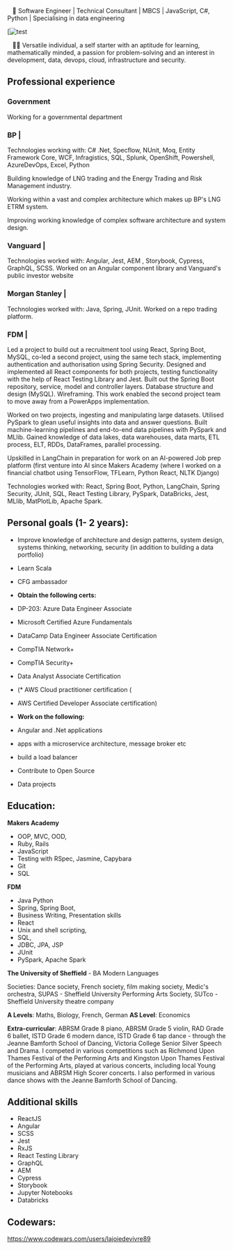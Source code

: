 &nbsp;&nbsp;&nbsp;🌟&nbsp;Software Engineer | Technical Consultant | MBCS | JavaScript, C#, Python | Specialising in data engineering

[![test](https://codefirstgirls.com/blog/)

&nbsp;&nbsp;&nbsp;👩‍💻&nbsp;Versatile individual, a self starter with an aptitude for learning, mathematically minded, a passion for problem-solving and an interest in development, data, devops, cloud, infrastructure and security.

## Professional experience

### Government

Working for a governmental department

### BP |
Technologies working with: C# .Net, Specflow, NUnit, Moq, Entity Framework Core, WCF, Infragistics, SQL, Splunk, OpenShift, Powershell,  AzureDevOps, Excel, Python 

Building knowledge of LNG trading and the Energy Trading and Risk Management industry. 

Working within a vast and complex architecture which makes up  BP's LNG ETRM system. 

Improving working knowledge of complex software architecture and system design. 

### Vanguard | 
Technologies worked with:  Angular, Jest, AEM , Storybook, Cypress, GraphQL, SCSS. Worked on an Angular component library and Vanguard's public investor website

### Morgan Stanley | 
Technologies worked with:  Java, Spring, JUnit. Worked on a repo trading platform.

### FDM | 
Led a project to build out a recruitment tool using React, Spring Boot, MySQL, co-led a second project, using the same tech stack, implementing authentication and authorisation using Spring Security. Designed and implemented all React components for both projects, testing functionality with the help of React Testing Library and Jest. Built out the Spring Boot repository, service, model and controller layers. Database structure and design (MySQL). Wireframing. This work enabled the second project team to move away from a PowerApps implementation.
  
Worked on two projects, ingesting and manipulating large datasets. 
Utilised PySpark to glean useful insights into data and answer questions. Built machine-learning pipelines and end-to-end data pipelines with PySpark and MLlib. Gained knowledge of data lakes, data warehouses, data marts, ETL process, ELT, RDDs, DataFrames, parallel processing.
 
Upskilled in LangChain in preparation for work on an AI-powered Job prep platform (first venture into AI since Makers Academy (where I worked on a financial chatbot using TensorFlow, TFLearn, Python React, NLTK Django)
  
Technologies worked with: React, Spring Boot, Python, LangChain, Spring Security, JUnit, SQL, React Testing Library, PySpark, DataBricks, Jest, MLlib, MatPlotLib, Apache Spark. 


## Personal goals (1- 2 years):


* Improve knowledge of architecture and design patterns, system design, systems thinking, networking, security (in addition to building a data portfolio)
* Learn Scala
* CFG ambassador


  
* **Obtain the following certs:**


* DP-203: Azure Data Engineer Associate
* Microsoft Certified Azure Fundamentals
* DataCamp Data Engineer Associate Certification
* CompTIA Network+
* CompTIA Security+
* Data Analyst Associate Certification

* (* AWS Cloud practitioner certification (
* AWS Certified Developer Associate certification)

* **Work on the following:**
* Angular and .Net applications
* apps with a microservice architecture, message broker etc
* build a load balancer
* Contribute to Open Source
* Data projects 


## Education:

**Makers Academy**
* OOP, MVC, OOD, 
* Ruby, Rails
* JavaScript
* Testing with RSpec, Jasmine, Capybara
* Git 
* SQL

**FDM**
* Java Python
* Spring, Spring Boot, 
* Business Writing, Presentation skills
* React
* Unix and shell scripting, 
* SQL, 
* JDBC, JPA, JSP
* JUnit
* PySpark, Apache Spark


**The University of Sheffield** - BA Modern Languages

Societies: Dance society, French society, film making society, Medic's orchestra, SUPAS - Sheffield University Performing Arts Society, SUTco - Sheffield University 
theatre company

**A Levels**: Maths, Biology, French, German
**AS Level**: Economics

**Extra-curricular**:
ABRSM Grade 8 piano, ABRSM Grade 5 violin, RAD Grade 6 ballet, ISTD Grade 6 modern dance, ISTD Grade 6 tap dance - through the Jeanne Bamforth School of Dancing, Victoria 
College Senior Silver Speech and Drama. I competed in various competitions such as Richmond Upon Thames Festival of the Performing Arts and Kingston Upon Thames Festival of
the Performing Arts, played at various concerts, including local Young musicians and ABRSM High Scorer concerts. I also performed in various dance shows with the Jeanne Bamforth
School of Dancing.

## Additional skills

* ReactJS
* Angular
* SCSS
* Jest
* RxJS
* React Testing Library
* GraphQL
* AEM
* Cypress
* Storybook
* Jupyter Notebooks
* Databricks
  
## Codewars: 

https://www.codewars.com/users/lajoiedevivre89
